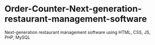 # Order-Counter-Next-generation-restaurant-management-software
Next-generation restaurant management software using HTML, CSS, JS, PHP, MySQL
